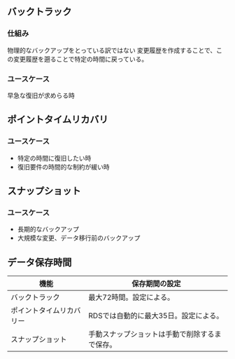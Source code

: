 ## バックトラック
### 仕組み
物理的なバックアップをとっている訳ではない
変更履歴を作成することで、この変更履歴を遡ることで特定の時間に戻っている。

### ユースケース
早急な復旧が求めらる時

## ポイントタイムリカバリ
### ユースケース
- 特定の時間に復旧したい時
- 復旧要件の時間的な制約が緩い時

## スナップショット
### ユースケース
- 長期的なバックアップ
- 大規模な変更、データ移行前のバックアップ


## データ保存時間
|         機能             |          保存期間の設定                        |
|--------------------------|------------------------------------------------|
|    バックトラック        | 最大72時間。設定による。                       |
| ポイントタイムリカバリー | RDSでは自動的に最大35日。設定による。          |
|     スナップショット     | 手動スナップショットは手動で削除するまで保存。 |

